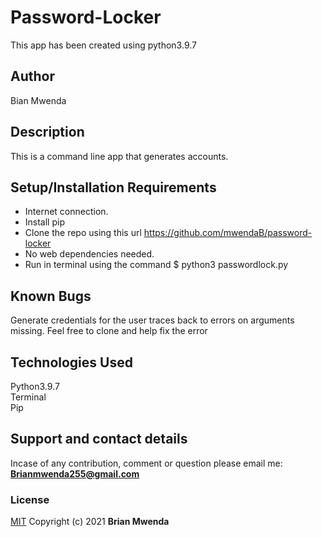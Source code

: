 # Password-Locker
This app has been created using python3.9.7
## Author
Bian Mwenda

## Description
This is a command line app that generates accounts.

## Setup/Installation Requirements
* Internet connection.
* Install pip
* Clone the repo using this url https://github.com/mwendaB/password-locker
* No web dependencies needed.
* Run in terminal using the command $ python3 passwordlock.py

## Known Bugs
Generate credentials for the user traces back to errors on arguments missing. Feel free to clone and help fix the error

## Technologies Used
Python3.9.7<br>
Terminal<br>
Pip

## Support and contact details
Incase of any contribution, comment or question please email me:<br>
**Brianmwenda255@gmail.com**

### License
[MIT](License)
Copyright (c) 2021 **Brian Mwenda**